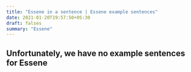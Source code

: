 ```yaml
---
title: "Essene in a sentence | Essene example sentences"
date: 2021-01-20T19:57:50+05:30
draft: falses
summary: "Essene"
---
```

## Unfortunately, we have no example sentences for Essene                 
